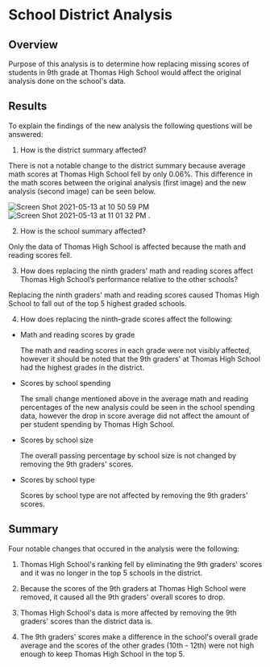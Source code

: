 # School District Analysis

## **Overview**
 Purpose of this analysis is to determine how replacing missing scores of students in 9th grade at Thomas High School would affect the original analysis done on the school's data. 
 
 ## **Results**
 To explain the findings of the new analysis the following questions will be answered:
 
 1. How is the district summary affected?
 
 There is not a notable change to the district summary because average math scores at Thomas High School fell by only 0.06%. This difference in the math scores between the original analysis (first image) and the new analysis (second image) can be seen below.
 
 ![Screen Shot 2021-05-13 at 10 50 59 PM](https://user-images.githubusercontent.com/81889167/118215396-77c0de80-b43f-11eb-9cdd-cebbcfbbb608.png)
![Screen Shot 2021-05-13 at 11 01 32 PM](https://user-images.githubusercontent.com/81889167/118215418-7e4f5600-b43f-11eb-91a6-f95b29294df9.png)
.
 
 2. How is the school summary affected?
 
Only the data of Thomas High School is affected because the math and reading scores fell. 

 3. How does replacing the ninth graders’ math and reading scores affect Thomas High School’s performance relative to the other schools?

Replacing the ninth graders' math and reading scores caused Thomas High School to fall out of the top 5 highest graded schools. 

 4. How does replacing the ninth-grade scores affect the following:

- Math and reading scores by grade

  The math and reading scores in each grade were not visibly affected, however it should be noted that the 9th graders' at Thomas High School had the highest grades   in the district.   

- Scores by school spending

  The small change mentioned above in the average math and reading percentages of the new analysis could be seen in the school spending data, however the drop in score average did not affect the amount of per student spending by Thomas High School.

- Scores by school size

  The overall passing percentage by school size is not changed by removing the 9th graders' scores.

- Scores by school type

  Scores by school type are not affected by removing the 9th graders' scores.

## **Summary**
Four notable changes that occured in the analysis were the following:

1. Thomas High School's ranking fell by eliminating the 9th graders' scores and it was no longer in the top 5 schools in the district.

2. Because the scores of the 9th graders at Thomas High School were removed, it caused all the 9th graders' overall scores to drop.

3. Thomas High School's data is more affected by removing the 9th graders' scores than the district data is. 

4. The 9th graders' scores make a difference in the school's overall grade average and the scores of the other grades (10th - 12th) were not high enough to keep Thomas High School in the top 5. 

